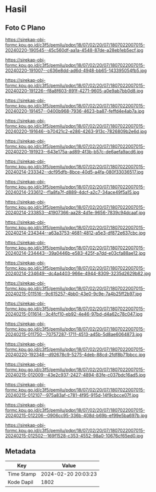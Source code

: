 # Hasil

## Foto C Plano

https://sirekap-obj-formc.kpu.go.id/c3f5/pemilu/pdpr/18/07/02/20/07/1807022007015-20240220-190545--45c560df-aa1a-4548-87de-a28eb1eb5ecf.jpg

https://sirekap-obj-formc.kpu.go.id/c3f5/pemilu/pdpr/18/07/02/20/07/1807022007015-20240220-191007--c636e8dd-ad6d-4948-bb65-143395054fb5.jpg

https://sirekap-obj-formc.kpu.go.id/c3f5/pemilu/pdpr/18/07/02/20/07/1807022007015-20240220-191226--f8a8f603-891f-4271-9605-a0e9ab7bb0d8.jpg

https://sirekap-obj-formc.kpu.go.id/c3f5/pemilu/pdpr/18/07/02/20/07/1807022007015-20240220-191457--0400b968-7936-4623-ba87-feffd4e4ab7a.jpg

https://sirekap-obj-formc.kpu.go.id/c3f5/pemilu/pdpr/18/07/02/20/07/1807022007015-20240220-191646--b70421c2-e286-4263-913c-7826809b2e6d.jpg

https://sirekap-obj-formc.kpu.go.id/c3f5/pemilu/pdpr/18/07/02/20/07/1807022007015-20240220-191923--643e175a-ad89-4f3b-b57c-de6aefa9acd6.jpg

https://sirekap-obj-formc.kpu.go.id/c3f5/pemilu/pdpr/18/07/02/20/07/1807022007015-20240214-233342--dcf95dfb-8bce-40d5-a4fa-080f33036517.jpg

https://sirekap-obj-formc.kpu.go.id/c3f5/pemilu/pdpr/18/07/02/20/07/1807022007015-20240214-233612--f1a8fa7f-d889-4dcf-a2c7-34ace49f5a15.jpg

https://sirekap-obj-formc.kpu.go.id/c3f5/pemilu/pdpr/18/07/02/20/07/1807022007015-20240214-233853--41907366-aa28-4d1e-9656-7839c94dcaaf.jpg

https://sirekap-obj-formc.kpu.go.id/c3f5/pemilu/pdpr/18/07/02/20/07/1807022007015-20240214-234344--a63a3753-4681-4812-a5e3-df872e637cbc.jpg

https://sirekap-obj-formc.kpu.go.id/c3f5/pemilu/pdpr/18/07/02/20/07/1807022007015-20240214-234443--39a0446b-e583-425f-a7dd-e03cfa88ae12.jpg

https://sirekap-obj-formc.kpu.go.id/c3f5/pemilu/pdpr/18/07/02/20/07/1807022007015-20240214-234649--dc4a4403-966e-4944-8309-3235d2629b82.jpg

https://sirekap-obj-formc.kpu.go.id/c3f5/pemilu/pdpr/18/07/02/20/07/1807022007015-20240215-011516--9c615257-4bb0-43e0-9c9e-7a4b25ff2b97.jpg

https://sirekap-obj-formc.kpu.go.id/c3f5/pemilu/pdpr/18/07/02/20/07/1807022007015-20240215-011614--3c4fcf10-eb92-4e46-97bd-d4a62c78c047.jpg

https://sirekap-obj-formc.kpu.go.id/c3f5/pemilu/pdpr/18/07/02/20/07/1807022007015-20240215-011750--70757287-1711-4513-a45b-5d8ae6064873.jpg

https://sirekap-obj-formc.kpu.go.id/c3f5/pemilu/pdpr/18/07/02/20/07/1807022007015-20240220-192348--d92678c9-5275-4deb-88cd-2fdf8b71bbcc.jpg

https://sirekap-obj-formc.kpu.go.id/c3f5/pemilu/pdpr/18/07/02/20/07/1807022007015-20240215-012009--43e2c937-2427-4894-83fe-c037bdc16ad5.jpg

https://sirekap-obj-formc.kpu.go.id/c3f5/pemilu/pdpr/18/07/02/20/07/1807022007015-20240215-012107--975a83af-c781-4f95-915d-14f9cbcce07f.jpg

https://sirekap-obj-formc.kpu.go.id/c3f5/pemilu/pdpr/18/07/02/20/07/1807022007015-20240215-012206--0906cc95-336b-408d-b69b-ef99e5ba697b.jpg

https://sirekap-obj-formc.kpu.go.id/c3f5/pemilu/pdpr/18/07/02/20/07/1807022007015-20240215-012502--169f1528-c353-4552-98a0-10676cf65ed0.jpg


## Metadata

| Key        | Value               |
| ---------- | ------------------- |
| Time Stamp | 2024-02-20 20:03:23 |
| Kode Dapil | 1802                |



